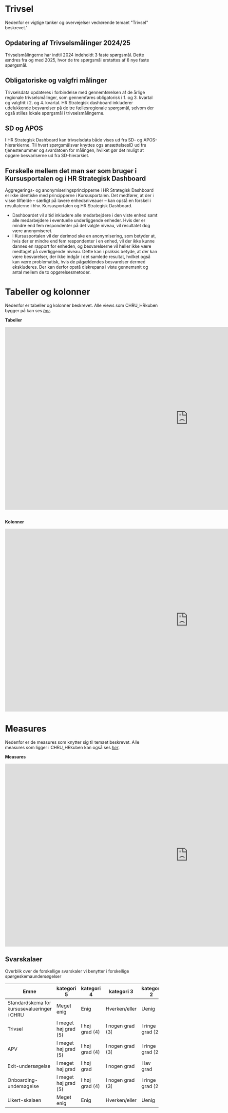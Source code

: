 # Trivsel
Nedenfor er vigtige tanker og overvejelser vedrørende temaet "Trivsel" beskrevet.'

## Opdatering af Trivselsmålinger 2024/25
Trivselsmålingerne har indtil 2024 indeholdt 3 faste spørgsmål. Dette ændres fra og med 2025, hvor de tre spørgsmål erstattes af 8 nye faste spørgsmål. 

## Obligatoriske og valgfri målinger
Trivselsdata opdateres i forbindelse med gennemførelsen af de årlige regionale trivselsmålinger, som gennemføres obligatorisk i 1. og 3. kvartal og valgfrit i 2. og 4. kvartal. HR Strategisk dashboard inkluderer udelukkende besvarelser på de tre fællesregionale spørgsmål, selvom der også stilles lokale spørgsmål i trivselsmålingerne.

## SD og APOS
I HR Strategisk Dashboard kan trivselsdata både vises ud fra SD- og APOS-hierarkierne. Til hvert spørgsmålsvar knyttes ogs ansættelsesID ud fra tjenestenummer og svardatoen for målingen, hvilket gør det muligt at opgøre besvarlserne ud fra SD-hierarkiet.

## Forskelle mellem det man ser som bruger i Kursusportalen og i HR Strategisk Dashboard
Aggregerings- og anonymiseringsprincipperne i HR Strategisk Dashboard er ikke identiske med principperne i Kursusportalen. Det medfører, at der i visse tilfælde – særligt på lavere enhedsniveauer – kan opstå en forskel i resultaterne i hhv. Kursusportalen og HR Strategisk Dashboard. 
- Dashboardet vil altid inkludere alle medarbejdere i den viste enhed samt alle medarbejdere i eventuelle underliggende enheder. Hvis der er mindre end fem respondenter på det valgte niveau, vil resultatet dog være anonymiseret.
- I Kursusportalen vil der derimod ske en anonymisering, som betyder at, hvis der er mindre end fem respondenter i en enhed, vil der ikke kunne dannes en rapport for enheden, og besvarelserne vil heller ikke være medtaget på overliggende niveau. Dette kan i praksis betyde, at der kan være besvarelser, der ikke indgår i det samlede resultat, hvilket også kan være problematisk, hvis de pågældendes besvarelser dermed ekskluderes.
Der kan derfor opstå diskrepans i viste gennemsnit og antal mellem de to opgørelsesmetoder.


# Tabeller og kolonner
Nedenfor er tabeller og kolonner beskrevet. Alle views som CHRU_HRkuben bygger på kan ses [*her*](https://github.com/DataOgDigitalisering/versionsstyringViews/tree/Produktion/viewFolder).

<b>Tabeller</b>
<center>
<iframe width="1200" height="600" frameborder="0" scrolling="no" src="https://regionh-my.sharepoint.com/personal/tanja_olsen_la_cour_regionh_dk/_layouts/15/Doc.aspx?sourcedoc={8d5cf238-e8c7-40f1-bf4f-139fc065219d}&action=embedview&wdAllowInteractivity=False&Item=Trivsel_Tabeller&wdHideGridlines=True&wdInConfigurator=True&wdInConfigurator=True"></iframe>
</center>
<br>
 
<b>Kolonner</b>
<center>
<iframe width="1200" height="600" frameborder="0" scrolling="no" src="https://regionh-my.sharepoint.com/personal/tanja_olsen_la_cour_regionh_dk/_layouts/15/Doc.aspx?sourcedoc={8d5cf238-e8c7-40f1-bf4f-139fc065219d}&action=embedview&wdAllowInteractivity=False&Item=Trivsel_Kolonner&wdHideGridlines=True&wdInConfigurator=True&wdInConfigurator=True"></iframe>
</center>

# Measures
Nedenfor er de measures som knytter sig til temaet beskrevet. Alle measures som ligger i CHRU_HRkuben kan også ses [*her*](https://github.com/DataOgDigitalisering/CHRU_HRKube/tree/produktion/tables/_Measures/measures).

<b>Measures</b>
<center>
<iframe width="1200" height="600" frameborder="0" scrolling="no" src="https://regionh-my.sharepoint.com/personal/tanja_olsen_la_cour_regionh_dk/_layouts/15/Doc.aspx?sourcedoc={8d5cf238-e8c7-40f1-bf4f-139fc065219d}&action=embedview&wdAllowInteractivity=False&Item=Trivsel_Measures&wdHideGridlines=True&wdInConfigurator=True&wdInConfigurator=True"></iframe>
</center>






## Svarskalaer

Overblik over de forskellige svarskaler vi benytter i forskellige spørgeskemaundersøgelser

| Emne | kategori 5 | kategori 4 | kategori 3 | kategori 2 | kategori 1 |
| -- | -- | -- | -- | -- | -- |
| Standardskema for kursusevalueringer i CHRU | Meget enig | Enig | Hverken/eller | Uenig | Meget uenig |
| Trivsel | I meget høj grad (5) | I høj grad (4) | I nogen grad (3) | I ringe grad (2) | Slet ikke (1) |
| APV | I meget høj grad (5) | I høj grad (4) | I nogen grad (3) | I ringe grad (2) | Slet ikke (1) |
| Exit-undersøgelse | I meget høj grad | I høj grad | I nogen grad | I lav grad | I meget lav grad |
| Onboarding-undersøgelse | I meget høj grad (5) | I høj grad (4) | I nogen grad (3) | I ringe grad (2) | Slet ikke (1) |
| Likert-skalaen | Meget enig | Enig | Hverken/eller | Uenig | Meget uenig |
